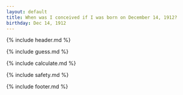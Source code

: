 ```yaml
---
layout: default
title: When was I conceived if I was born on December 14, 1912?
birthday: Dec 14, 1912
---
```


{% include header.md %}

{% include guess.md %}

{% include calculate.md %}

{% include safety.md %}

{% include footer.md %}



